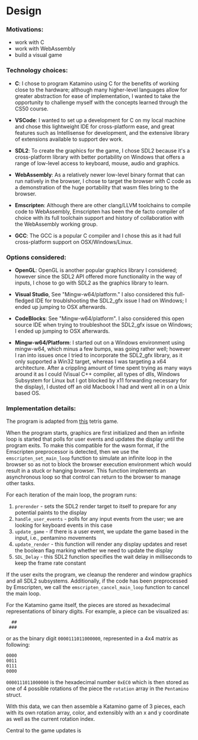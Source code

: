# Design

### Motivations:
- work with C
- work with WebAssembly
- build a visual game

### Technology choices:

- **C**: I chose to program Katamino using C for the benefits of working close to the hardware; although many higher-level languages allow for greater abstraction for ease of implementation, I wanted to take the opportunity to challenge myself with the concepts learned through the CS50 course.

- **VSCode**: I wanted to set up a development for C on my local machine and chose this lightweight IDE for cross-platform ease, and great features such as Intellisense for development, and the extensive library of extensions available to support dev work.

- **SDL2**: To create the graphics for the game, I chose SDL2 because it's a cross-platform library with better portability on Windows that offers a range of low-level access to keyboard, mouse, audio and graphics.

- **WebAssembly**: As a relatively newer low-level binary format that can run natively in the browser, I chose to target the browser with C code as a demonstration of the huge portability that wasm files bring to the browser.

- **Emscripten**: Although there are other clang/LLVM toolchains to compile code to WebAssembly, Emscripten has been the de facto compiler of choice with its full  toolchain support and history of collaboration with the WebAssembly working group.

- **GCC**: The GCC is a popular C compiler and I chose this as it had full cross-platform support on OSX/Windows/Linux.

### Options considered:
- **OpenGL**: OpenGL is another popular graphics library I considered; however since the SDL2 API offered more functionality in the way of inputs, I chose to go with SDL2 as the graphics library to learn.

- **Visual Studio**, See "Mingw-w64/platform." I also considered this full-fledged IDE for troublshooting the SDL2_gfx issue I had on Windows; I ended up jumping to OSX afterwards.
- **CodeBlocks**:  See "Mingw-w64/platform". I also considered this open source IDE when trying to troubleshoot the SDL2_gfx issue on Windows; I ended up jumping to OSX afterwards.

- **Mingw-w64/Platform**: I started out on a Windows environment using mingw-w64, which minus a few bumps, was going rather well; however I ran into issues once I tried to incorporate the SDL2_gfx library, as it only supported a Win32 target, whereas I was targeting a x64 architecture. After a crippling amount of time spent trying as many ways around it as I could (Visual C++ compiler, all types of dlls, Windows Subsystem for Linux but I got blocked by x11 forwarding necessary for the display), I dusted off an old Macbook I had and went all in on a Unix based OS.

### Implementation details:

The program is adapted from [this](https://github.com/dashed/tetris-sdl-c) tetris game.

When the program starts, graphics are first initialized and then an infinite loop is started that polls for user events and updates the display until the program exits. To make this compatible for the wasm format, if the Emscripten preprocessor is detected, then we use the `emscripten_set_main_loop` function to simulate an infinite loop in the browser so as not to block the browser execution environment which would result in a stuck or hanging browser. This function implements an asynchronous loop so that control can return to the browser to manage other tasks.

For each iteration of the main loop, the program runs:
1. `prerender` - sets the SDL2 render target to itself to prepare for any potential paints to the display
2. `handle_user_events` - polls for any input events from the user; we are looking for keyboard events in this case
3. `update_game` - if there is a user event, we update the game based in the input, i.e., pentamino movements
4. `update_render` - this function will render any display updates and reset the boolean flag marking whether we need to update the display
5. `SDL_Delay` - this SDL2 function specifies the wait delay in milliseconds to keep the frame rate constant

If the user exits the program, we cleanup the renderer and window graphics and all SDL2 subsystems. Additionally, if the code has been preprocessed by Emscripten, we call the `emscripten_cancel_main_loop` function to cancel the main loop.

For the Katamino game itself, the pieces are stored as hexadecimal representations of binary digits. For example, a piece can be visualized as:
```
  ##
 ###

```
or as the binary digit `0000111011000000`, represented in a 4x4 matrix as following:
```
0000
0011
0111
0000

```
`0000111011000000` is the hexadecimal number `0xEC0` which is then stored as one of 4 possible rotations of the piece the `rotation` array in the `Pentamino` struct.

With this data, we can then assemble a Katamino game of 3 pieces, each with its own rotation array, color, and extensibly with an x and y coordinate as well as the current rotation index.

Central to the game updates is 